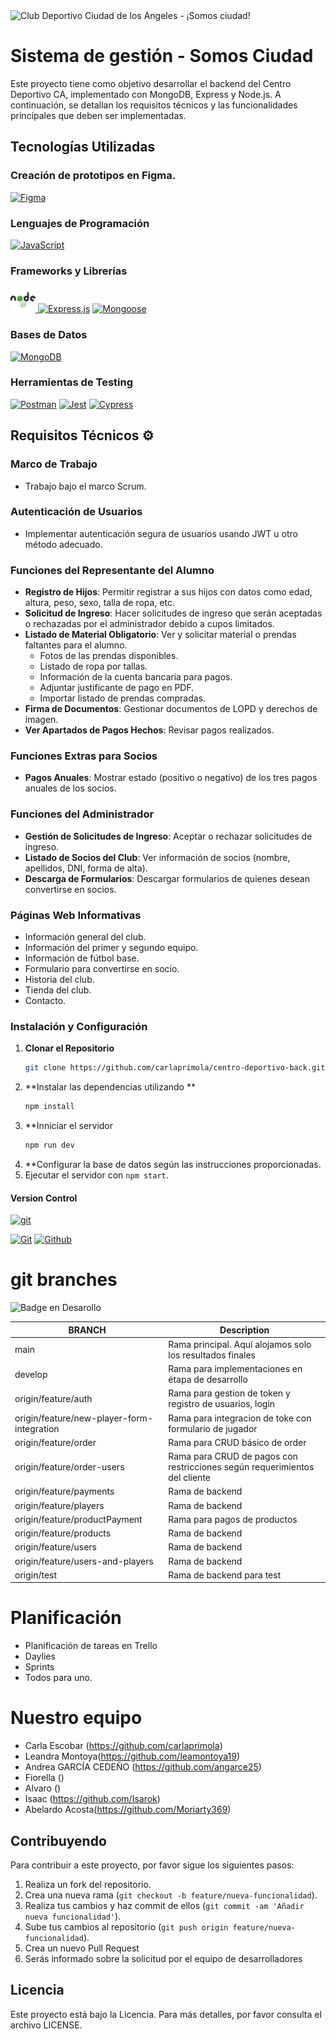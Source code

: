 <img src="https://encrypted-tbn0.gstatic.com/images?q=tbn:ANd9GcRZLCc_7YH-7urnc8N7_5YCR9JhWEiA6qTrCM55UPPXjg&s" alt="Club Deportivo Ciudad de los Angeles - ¡Somos ciudad!" width="250px">

# Sistema de gestión - Somos Ciudad
Este proyecto tiene como objetivo desarrollar el backend del Centro Deportivo CA, implementado con MongoDB, Express y Node.js. A continuación, se detallan los requisitos técnicos y las funcionalidades principales que deben ser implementadas.

## Tecnologías Utilizadas

### Creación de prototipos en Figma.
<a href="https://www.figma.com/" rel="nofollow"><img src="https://raw.githubusercontent.com/danielcranney/readme-generator/main/public/icons/skills/figma-colored.svg" width="36" height="36" alt="Figma" style="max-width: 100%;"></a>

### Lenguajes de Programación
<a href="#"><img src="https://img.shields.io/badge/JavaScript-F7DF1E?style=for-the-badge&logo=javascript&logoColor=white&labelColor=101010" alt="JavaScript"></a>

### Frameworks y Librerías
<a href="https://nodejs.org" rel="nofollow"> <img src="https://raw.githubusercontent.com/devicons/devicon/master/icons/nodejs/nodejs-original-wordmark.svg" alt="nodejs" width="40" height="40" style="max-width: 100%;"> </a>
<a href="#"><img src="https://img.shields.io/badge/Express.js-404d59?style=for-the-badge&logo=express&logoColor=white&labelColor=101010" alt="Express.js"></a>
<a href="#"><img src="https://img.shields.io/badge/Mongoose-880000?style=for-the-badge&logo=mongoose&logoColor=white&labelColor=101010" alt="Mongoose"></a>

### Bases de Datos
<a href="#"><img src="https://img.shields.io/badge/MongoDB-47A248?style=for-the-badge&logo=mongodb&logoColor=white&labelColor=101010" alt="MongoDB"></a>

### Herramientas de Testing
<a href="#"><img src="https://img.shields.io/badge/Postman-FF6C37?style=for-the-badge&logo=postman&logoColor=white&labelColor=101010" alt="Postman"></a>
<a href="#"><img src="https://img.shields.io/badge/Jest-C21325?style=for-the-badge&logo=jest&logoColor=white&labelColor=101010" alt="Jest"></a>
<a href="#"><img src="https://img.shields.io/badge/Cypress-17202C?style=for-the-badge&logo=cypress&logoColor=white&labelColor=101010" alt="Cypress"></a>

## Requisitos Técnicos ⚙️

### Marco de Trabajo
- Trabajo bajo el marco Scrum.

### Autenticación de Usuarios
- Implementar autenticación segura de usuarios usando JWT u otro método adecuado.

### Funciones del Representante del Alumno
- **Registro de Hijos**: Permitir registrar a sus hijos con datos como edad, altura, peso, sexo, talla de ropa, etc.
- **Solicitud de Ingreso**: Hacer solicitudes de ingreso que serán aceptadas o rechazadas por el administrador debido a cupos limitados.
- **Listado de Material Obligatorio**: Ver y solicitar material o prendas faltantes para el alumno.
  - Fotos de las prendas disponibles.
  - Listado de ropa por tallas.
  - Información de la cuenta bancaria para pagos.
  - Adjuntar justificante de pago en PDF.
  - Importar listado de prendas compradas.
- **Firma de Documentos**: Gestionar documentos de LOPD y derechos de imagen.
- **Ver Apartados de Pagos Hechos**: Revisar pagos realizados.

### Funciones Extras para Socios
- **Pagos Anuales**: Mostrar estado (positivo o negativo) de los tres pagos anuales de los socios.

### Funciones del Administrador
- **Gestión de Solicitudes de Ingreso**: Aceptar o rechazar solicitudes de ingreso.
- **Listado de Socios del Club**: Ver información de socios (nombre, apellidos, DNI, forma de alta).
- **Descarga de Formularios**: Descargar formularios de quienes desean convertirse en socios.

### Páginas Web Informativas
- Información general del club.
- Información del primer y segundo equipo.
- Información de fútbol base.
- Formulario para convertirse en socio.
- Historia del club.
- Tienda del club.
- Contacto.

  
### Instalación y Configuración

1. **Clonar el Repositorio**
   ```bash
   git clone https://github.com/carlaprimola/centro-deportivo-back.git

2. **Instalar las dependencias utilizando **
   ```bash
   npm install

3. **Inniciar el servidor
   ```bash
   npm run dev

4. **Configurar la base de datos según las instrucciones proporcionadas.
4. Ejecutar el servidor con `npm start`.



<h4 id="version-control">Version Control</h4>
<a href="https://git-scm.com/" rel="nofollow"> <img src="https://camo.githubusercontent.com/fcafa5ebc1f5f789ae7d012a3ecd8fe7bda49516591caf7c37698f764165d880/68747470733a2f2f7777772e766563746f726c6f676f2e7a6f6e652f6c6f676f732f6769742d73636d2f6769742d73636d2d69636f6e2e737667" alt="git" width="40" height="40" data-canonical-src="https://www.vectorlogo.zone/logos/git-scm/git-scm-icon.svg" style="max-width: 100%;"> </a>
<p><a href="#"><img src="https://img.shields.io/badge/git%20-%23F05033.svg?&amp;style=for-the-badge&amp;logo=git&amp;logoColor=white&amp;labelColor=101010" alt="Git"></a>
<a href="#"><img src="https://img.shields.io/badge/github%20-%23121011.svg?&amp;style=for-the-badge&amp;logo=github&amp;logoColor=whit&amp;logoColor=white&amp;labelColor=101010" alt="Github"></a></p>


# git branches
   ![Badge en Desarollo](https://img.shields.io/badge/STATUS-EN%20DESAROLLO-green)


| BRANCH   | Description                                                                           |
| -------- | ------------------------------------------------------------------------------------- |
| main     | Rama principal. Aquí alojamos solo los resultados finales                             |                   
| develop      | Rama para implementaciones en étapa de desarrollo |
| origin/feature/auth | Rama para gestion de token y registro de usuarios, login |
| origin/feature/new-player-form-integration | Rama para integracion de toke con formulario de jugador |
| origin/feature/order | Rama para CRUD básico de order |
| origin/feature/order-users | Rama para CRUD de pagos con restricciones según requerimientos del cliente |
| origin/feature/payments | Rama de backend|
| origin/feature/players  | Rama de backend|
| origin/feature/productPayment| Rama para pagos de productos |
| origin/feature/products | Rama de backend|
| origin/feature/users | Rama de backend|
| origin/feature/users-and-players | Rama de backend|
| origin/test | Rama de backend para test



# Planificación

- Planificación de tareas en Trello
- Daylies
- Sprints
- Todos para uno.
  

# Nuestro equipo

- Carla Escobar (https://github.com/carlaprimola)
- Leandra Montoya(https://github.com/leamontoya19)
- Andrea GARCÍA CEDEÑO (https://github.com/angarce25)
- Fiorella ()
- Alvaro ()
- Isaac (https://github.com/Isarok)
- Abelardo Acosta(https://github.com/Moriarty369)


## Contribuyendo

Para contribuir a este proyecto, por favor sigue los siguientes pasos:

1. Realiza un fork del repositorio.
2. Crea una nueva rama (`git checkout -b feature/nueva-funcionalidad`).
3. Realiza tus cambios y haz commit de ellos (`git commit -am 'Añadir nueva funcionalidad'`).
4. Sube tus cambios al repositorio (`git push origin feature/nueva-funcionalidad`).
5. Crea un nuevo Pull Request
6. Serás informado sobre la solicitud por el equipo de desarrolladores

 ## Licencia

Este proyecto está bajo la Licencia. Para más detalles, por favor consulta el archivo LICENSE.
